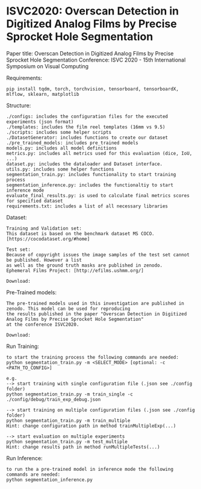 # ISVC2020: Overscan Detection in Digitized Analog Films by Precise Sprocket Hole Segmentation

Paper title: Overscan Detection in Digitized Analog Films by Precise Sprocket Hole Segmentation
Conference: ISVC 2020 - 15th International Symposium on Visual Computing


Requirements:

    pip install tqdm, torch, torchvision, tensorboard, tensorboardX, mlflow, sklearn, matplotlib 

Structure:

    ./configs: includes the configuration files for the executed experiments (json format)
    ./templates: includes the film reel templates (16mm vs 9.5)
    ./scripts: includes some helper scripts
    ./DatasetGenerator: includes functions to create our dataset
    ./pre_trained_models: includes pre_trained models
    models.py: includes all model definitions
    metrics.py: includes all metrics used for this evaluation (dice, IoU, ...)
    dataset.py: includes the dataloader and Dataset interface.
    utils.py: includes some helper functions
    segmentation_train.py: includes functionality to start training process
    segmentation_inference.py: includes the functionaltiy to start inference mode
    evaluate_final_results.py: is used to calculate final metrics scores for specified dataset
    requirements.txt: includes a list of all necessary libraries

Dataset: 

    Training and Validation set: 
    This dataset is based on the benchmark dataset MS COCO. [https://cocodataset.org/#home]
    
    Test set:
    Because of copyright issues the image samples of the test set cannot be published. However a list
    as well as the ground truth masks are published in zenodo.
    Ephemeral Films Project: [http://efilms.ushmm.org/]
    
    Download:
    
Pre-Trained models:
    
    The pre-trained models used in this investigation are published in zenodo. This model can be used for reproducing
    the results published in the paper "Overscan Detection in Digitized Analog Films by Precise Sprocket Hole Segmentation"
    at the conference ISVC2020.
    
    Download:


Run Training: 

    to start the training process the following commands are needed:
    python segmentation_train.py -m <SELECT_MODE> [optional: -c <PATH_TO_CONFIG>]
    
    e.g. 
    --> start training with single configuration file (.json see ./config folder)
    python segmentation_train.py -m train_single -c ./config/debug/train_exp_debug.json

    --> start training on multiple configuration files (.json see ./config folder)
    python segmentation_train.py -m train_multiple 
    Hint: change configuration path in method trainMultipleExp(...)
        
    --> start evaluation on multiple experiments 
    python segmentation_train.py -m test_multiple 
    Hint: change results path in method runMultipleTests(...)


Run Inference:

    to run the a pre-trained model in inference mode the following commands are needed:
    python segmentation_inference.py
    
